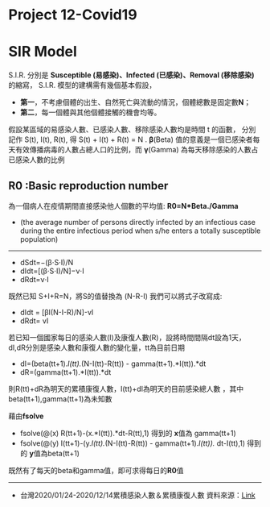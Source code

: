 # Project 12-Covid19

# SIR Model
S.I.R. 分別是 **Susceptible (易感染)、Infected (已感染)、Removal (移除感染)**
的縮寫， S.I.R. 模型的建構需有幾個基本假設，
* **第一**，不考慮個體的出生、自然死亡與流動的情況，個體總數是固定數**N**；
* **第二**，每一個體與其他個體接觸的機會均等。

假設某區域的易感染人數、已感染人數、移除感染人數均是時間 t 的函數，
分別記作 S(t), I(t), R(t), 得 S(t) + I(t) + R(t) = N .
**β**(Beta) 值的意義是一個已感染者每天有效傳播病毒的人數占總人口的比例，而 **γ**(Gamma) 為每天移除感染的人數占已感染人數的比例

## **R0** :Basic reproduction number
為一個病人在疫情期間直接感染他人個數的平均值: **R0=N*Beta./Gamma**
* (the average number of persons directly infected by an infectious case during the entire infectious period 
when s/he enters a totally susceptible population)
---
* dSdt=−(β⋅S⋅I)/N
* dIdt=[(β⋅S⋅I)/N]−ν⋅I
* dRdt=ν⋅I

既然已知 S+I+R=N，將S的值替換為 (N-R-I) 
我們可以將式子改寫成:

* dIdt = [βI(N-I-R)/N]-vI  
* dRdt= vI

若已知一個國家每日的感染人數(I)及康復人數(R)，設將時間間隔dt設為1天，dI,dR分別是感染人數和康復人數的變化量，tt為目前日期

* dI=(beta(tt+1).*I(tt).*(N-I(tt)-R(tt)) - gamma(tt+1).*I(tt)).*dt
* dR=(gamma(tt+1).*I(tt)).*dt

則R(tt)+dR為明天的累積康復人數，I(tt)+dI為明天的目前感染總人數
，其中beta(tt+1),gamma(tt+1)為未知數

藉由**fsolve**

* fsolve(@(x) R(tt+1)-(x.*I(tt)).*dt-R(tt),1) 得到的 **x**值為 gamma(tt+1)
* fsolve(@(y) I(tt+1)-(y.*I(tt).*(N-I(tt)-R(tt)) - gamma(tt+1).*I(tt)).* dt-I(tt),1) 得到的 **y**值為beta(tt+1)

既然有了每天的beta和gamma值，即可求得每日的**R0**值

---




* 台灣2020/01/24-2020/12/14累積感染人數＆累積康復人數 資料來源：[Link](https://zh.m.wikipedia.org/wiki/Template:2019%E5%86%A0%E7%8B%80%E7%97%85%E6%AF%92%E7%97%85%E7%97%85%E4%BE%8B%E6%95%B8/%E8%87%BA%E7%81%A3%E5%9C%96%E8%A1%A8)
